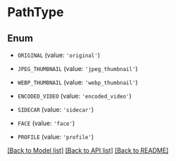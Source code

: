 # PathType


## Enum

* `ORIGINAL` (value: `'original'`)

* `JPEG_THUMBNAIL` (value: `'jpeg_thumbnail'`)

* `WEBP_THUMBNAIL` (value: `'webp_thumbnail'`)

* `ENCODED_VIDEO` (value: `'encoded_video'`)

* `SIDECAR` (value: `'sidecar'`)

* `FACE` (value: `'face'`)

* `PROFILE` (value: `'profile'`)

[[Back to Model list]](../README.md#documentation-for-models) [[Back to API list]](../README.md#documentation-for-api-endpoints) [[Back to README]](../README.md)


